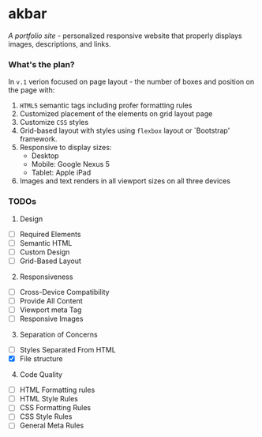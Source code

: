 # akbar
_A portfolio site_ - personalized responsive website that properly displays images, descriptions, and links.

### What's the plan?
In `v.1` verion focused on page layout - the number of boxes and position on the page with:
1. `HTML5` semantic tags including profer formatting rules
2. Customized placement of the elements on grid layout page
3. Customize `CSS` styles
4. Grid-based layout with styles using `flexbox` layout or `Bootstrap' framework.
5. Responsive to display sizes:
    - Desktop 
    - Mobile: Google Nexus 5
    - Tablet: Apple iPad
6. Images and text renders in all viewport sizes on all three devices
### TODOs
1. Design
- [ ] Required Elements
- [ ] Semantic HTML
- [ ] Custom Design
- [ ] Grid-Based Layout
2. Responsiveness
- [ ] Cross-Device Compatibility
- [ ] Provide All Content
- [ ] Viewport meta Tag
- [ ] Responsive Images
3. Separation of Concerns
- [ ] Styles Separated From HTML
- [x] File structure
4. Code Quality
- [ ] HTML Formatting rules
- [ ] HTML Style Rules
- [ ] CSS Formatting Rules
- [ ] CSS Style Rules
- [ ] General Meta Rules
